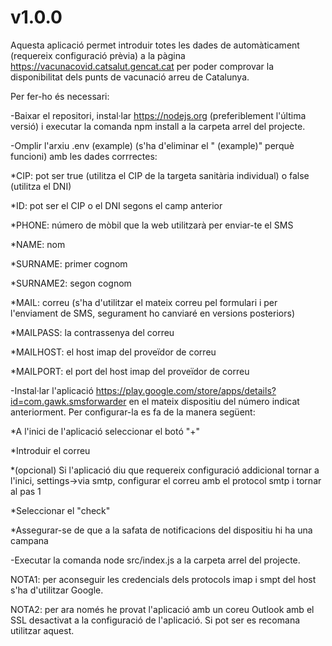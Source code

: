 # v1.0.0
Aquesta aplicació permet introduir totes les dades de automàticament (requereix configuració prèvia) a la pàgina https://vacunacovid.catsalut.gencat.cat per poder comprovar la disponibilitat dels punts de vacunació arreu de Catalunya.

Per fer-ho és necessari:

-Baixar el repositori, instal·lar https://nodejs.org (preferiblement l'última versió) i executar la comanda npm install a la carpeta arrel del projecte.

-Omplir l'arxiu .env (example) (s'ha d'eliminar el " (example)" perquè funcioni) amb les dades corrrectes:

*CIP: pot ser true (utilitza el CIP de la targeta sanitària individual) o false (utilitza el DNI)

*ID: pot ser el CIP o el DNI segons el camp anterior

*PHONE: número de mòbil que la web utilitzarà per enviar-te el SMS

*NAME: nom

*SURNAME: primer cognom

*SURNAME2: segon cognom

*MAIL: correu (s'ha d'utilitzar el mateix correu pel formulari i per l'enviament de SMS, segurament ho canviaré en versions posteriors)

*MAILPASS: la contrassenya del correu

*MAILHOST: el host imap del proveïdor de correu

*MAILPORT: el port del host imap del proveïdor de correu

-Instal·lar l'aplicació https://play.google.com/store/apps/details?id=com.gawk.smsforwarder en el mateix dispositiu del número indicat anteriorment. Per configurar-la es fa de la manera següent:

*A l'inici de l'aplicació seleccionar el botó "+"

*Introduir el correu

*(opcional) Si l'aplicació diu que requereix configuració addicional tornar a l'inici, settings->via smtp, configurar el correu amb el protocol smtp i tornar al pas 1

*Seleccionar el "check"

*Assegurar-se de que a la safata de notificacions del dispositiu hi ha una campana

-Executar la comanda node src/index.js a la carpeta arrel del projecte.

NOTA1: per aconseguir les credencials dels protocols imap i smpt del host s'ha d'utilitzar Google.

NOTA2: per ara només he provat l'aplicació amb un coreu Outlook amb el SSL desactivat a la configuració de l'aplicació. Si pot ser es recomana utilitzar aquest.
